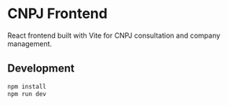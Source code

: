 # CNPJ Frontend

React frontend built with Vite for CNPJ consultation and company management.

## Development

```bash
npm install
npm run dev


